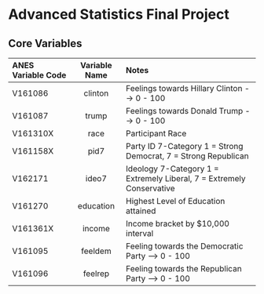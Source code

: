 # Advanced Statistics Final Project

## Core Variables

|ANES Variable Code| Variable Name| Notes|
|:-----------|:--------------:|:----------|
|V161086|clinton|Feelings towards Hillary Clinton --> 0 - 100 |
|V161087|trump|Feelings towards Donald Trump --> 0 - 100 |
|V161310X|race| Participant Race|
|V161158X|pid7| Party ID 7-Category 1 = Strong Democrat, 7 = Strong Republican|
|V162171|ideo7| Ideology 7-Category 1 = Extremely Liberal, 7 = Extremely Conservative|
|V161270| education| Highest Level of Education attained|
|V161361X| income |Income bracket by $10,000 interval|
|V161095| feeldem| Feeling towards the Democratic Party --> 0 - 100|
|V161096| feelrep| Feeling towards the Republican Party --> 0 - 100|

